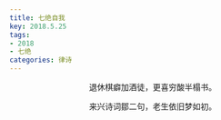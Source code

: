 ```yaml
---
title: 七绝自我
key: 2018.5.25
tags: 
- 2018
- 七绝
categories: 律诗
---
```


<p align="center">退休棋癖加酒徒，更喜穷酸半榻书。
</p>
<p align="center">来兴诗词鄒二句，老生依旧梦如初。
</p>
